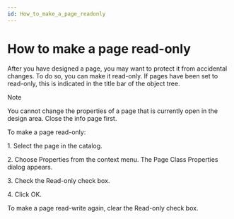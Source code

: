 ```yaml
---
id: How_to_make_a_page_readonly
---
```


# How to make a page read-only

After you have designed a page, you may want to protect it from accidental changes. To do so, you can make it read-only. If pages have been set to read-only, this is indicated in the title bar of the object tree.

> [!NOTE]
> You cannot change the properties of a page that is currently open in the design area. Close the info page first.

To make a page read-only:

1. Select the page in the catalog.

2. Choose Properties from the context menu. The Page Class Properties dialog appears.

3. Check the Read-only check box.

4. Click OK.

To make a page read-write again, clear the Read-only check box.
